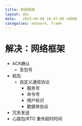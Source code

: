 ```yaml
---
title: 网络框架
layout: doc
date:   2023-04-08 16:47:00 +0800
categories: network, frame
---
```

# 解决：网络框架
- ACK确认
	- 丢包号
- 粘包
	- 自定义通信协议
		- 服务号
		- 命令号
		- 用户标识
		- 数据体协议
- 冗余发送
- 心跳包/RTO 重传超时时间